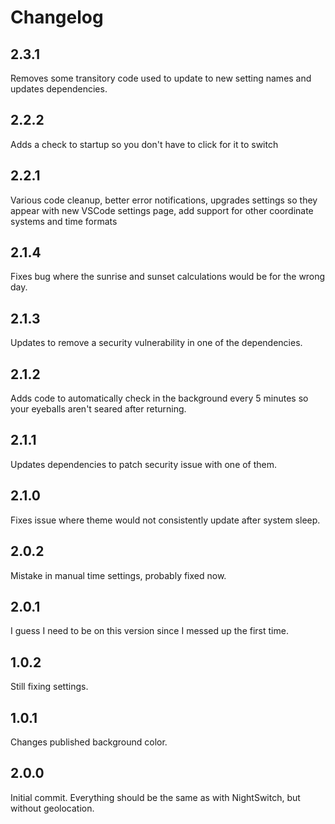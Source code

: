 # Changelog

## 2.3.1

Removes some transitory code used to update to new setting names and updates dependencies.

## 2.2.2

Adds a check to startup so you don't have to click for it to switch

## 2.2.1

Various code cleanup, better error notifications, upgrades settings so they appear with new VSCode settings page, add support for other coordinate systems and time formats

## 2.1.4

Fixes bug where the sunrise and sunset calculations would be for the wrong day.

## 2.1.3

Updates to remove a security vulnerability in one of the dependencies.

## 2.1.2

Adds code to automatically check in the background every 5 minutes so your eyeballs aren't seared after returning.

## 2.1.1

Updates dependencies to patch security issue with one of them.

## 2.1.0

Fixes issue where theme would not consistently update after system sleep.

## 2.0.2

Mistake in manual time settings, probably fixed now.

## 2.0.1

I guess I need to be on this version since I messed up the first time.

## 1.0.2

Still fixing settings.

## 1.0.1

Changes published background color.

## 2.0.0

Initial commit. Everything should be the same as with NightSwitch, but without geolocation.
